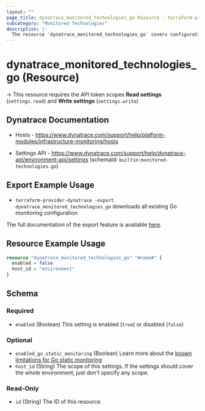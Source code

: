 ```yaml
---
layout: ""
page_title: dynatrace_monitored_technologies_go Resource - terraform-provider-dynatrace"
subcategory: "Monitored Technologies"
description: |-
  The resource `dynatrace_monitored_technologies_go` covers configuration to enable/disable Go monitoring
---
```


# dynatrace_monitored_technologies_go (Resource)

-> This resource requires the API token scopes **Read settings** (`settings.read`) and **Write settings** (`settings.write`)

## Dynatrace Documentation

- Hosts - https://www.dynatrace.com/support/help/platform-modules/infrastructure-monitoring/hosts

- Settings API - https://www.dynatrace.com/support/help/dynatrace-api/environment-api/settings (schemaId: `builtin:monitored-technologies.go`)

## Export Example Usage

- `terraform-provider-dynatrace -export dynatrace_monitored_technologies_go` downloads all existing Go monitoring configuration

The full documentation of the export feature is available [here](https://registry.terraform.io/providers/dynatrace-oss/dynatrace/latest/docs/guides/export-v2).

## Resource Example Usage

```terraform
resource "dynatrace_monitored_technologies_go" "#name#" {
  enabled = false
  host_id = "environment"
}
```

<!-- schema generated by tfplugindocs -->
## Schema

### Required

- `enabled` (Boolean) This setting is enabled (`true`) or disabled (`false`)

### Optional

- `enabled_go_static_monitoring` (Boolean) Learn more about the [known limitations for Go static monitoring](https://www.dynatrace.com/support/help/technology-support/application-software/go/support/go-known-limitations#limitations)
- `host_id` (String) The scope of this settings. If the settings should cover the whole environment, just don't specify any scope.

### Read-Only

- `id` (String) The ID of this resource.
 